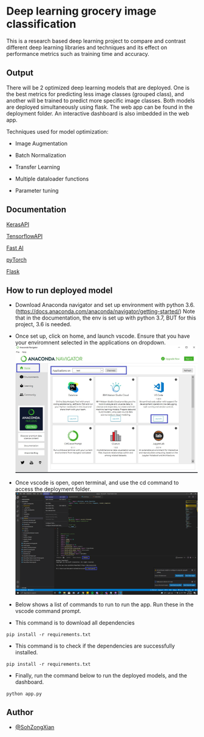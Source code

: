 
# Deep learning grocery image classification 

This is a research based deep learning project to compare and contrast different deep 
learning libraries and techniques and its effect on performance metrics such as 
training time and accuracy.

## Output
There will be 2 optimized deep learning models that are deployed. One is the best metrics for predicting less image classes (grouped class), 
and another will be trained to predict more specific image classes. Both models are deployed simultaneously using flask. The web app can be found 
in the deployment folder. An interactive dashboard is also imbedded in the web app. 

Techniques used for model optimization: 

* Image Augmentation

* Batch Normalization 

* Transfer Learning

* Multiple dataloader functions

* Parameter tuning



## Documentation

[KerasAPI](https://keras.io/api/preprocessing/)

[TensorflowAPI](https://www.tensorflow.org/api_docs/python/tf/keras/Model)

[Fast AI](https://github.com/fastai/fastai)

[pyTorch](https://github.com/pytorch/pytorch)

[Flask](https://flask.palletsprojects.com/en/2.0.x/)




## How to run deployed model 

* Download Anaconda navigator and set up environment with python 3.6. (https://docs.anaconda.com/anaconda/navigator/getting-started/) 
  Note that in the documentation, the env is set up with python 3.7, BUT for this project, 3.6 is needed. 

* Once set up, click on home, and launch vscode. Ensure that you have your enviromnent selected in the applications on dropdown. ![Alt](readme_images/anaconda_vscode.jpg "anaconda_vscode")

* Once vscode is open, open terminal, and use the cd command to access the deployment folder. ![Alt](readme_images/terminal.PNG "terminal")


* Below shows a list of commands to run to run the app. Run these in the vscode command prompt. 

* This command is to download all dependencies
```
pip install -r requirements.txt
```
* This command is to check if the dependencies are successfully installed. 
```
pip install -r requirements.txt
```
* Finally, run the command below to run the deployed models, and the dashboard. 
```
python app.py
```



  
## Author

- [@SohZongXian](https://github.com/SohZongXian)

  
